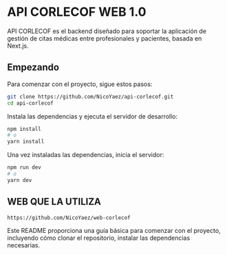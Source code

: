 # API CORLECOF WEB 1.0

API CORLECOF es el backend diseñado para soportar la aplicación de gestión de citas médicas entre profesionales y pacientes, basada en Next.js.

## Empezando

Para comenzar con el proyecto, sigue estos pasos:

```bash
git clone https://github.com/NicoYaez/api-corlecof.git
cd api-corlecof
```

Instala las dependencias y ejecuta el servidor de desarrollo:

```bash
npm install
# o
yarn install
```

Una vez instaladas las dependencias, inicia el servidor:

```bash
npm run dev
# o
yarn dev
```

## WEB QUE LA UTILIZA

`https://github.com/NicoYaez/web-corlecof`

Este README proporciona una guía básica para comenzar con el proyecto, incluyendo cómo clonar el repositorio, instalar las dependencias necesarias.
